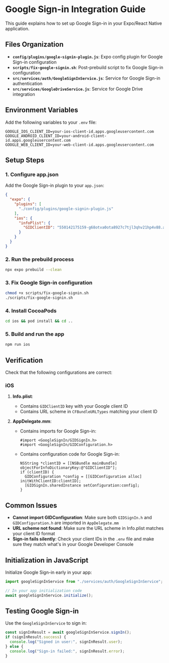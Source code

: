 # Google Sign-in Integration Guide

This guide explains how to set up Google Sign-in in your Expo/React Native application.

## Files Organization

- **`config/plugins/google-signin-plugin.js`**: Expo config plugin for Google Sign-in configuration
- **`scripts/fix-google-signin.sh`**: Post-prebuild script to fix Google Sign-in configuration
- **`src/services/auth/GoogleSignInService.js`**: Service for Google Sign-in authentication
- **`src/services/GoogleDriveService.js`**: Service for Google Drive integration

## Environment Variables

Add the following variables to your `.env` file:

```
GOOGLE_IOS_CLIENT_ID=your-ios-client-id.apps.googleusercontent.com
GOOGLE_ANDROID_CLIENT_ID=your-android-client-id.apps.googleusercontent.com
GOOGLE_WEB_CLIENT_ID=your-web-client-id.apps.googleusercontent.com
```

## Setup Steps

### 1. Configure app.json

Add the Google Sign-in plugin to your `app.json`:

```json
{
  "expo": {
    "plugins": [
      "./config/plugins/google-signin-plugin.js"
    ],
    "ios": {
      "infoPlist": {
        "GIDClientID": "550142175159-g68otva0ota8927c7tjl3qhv21hp4v88.apps.googleusercontent.com"
      }
    }
  }
}
```

### 2. Run the prebuild process

```bash
npx expo prebuild --clean
```

### 3. Fix Google Sign-in configuration

```bash
chmod +x scripts/fix-google-signin.sh
./scripts/fix-google-signin.sh
```

### 4. Install CocoaPods

```bash
cd ios && pod install && cd ..
```

### 5. Build and run the app

```bash
npm run ios
```

## Verification

Check that the following configurations are correct:

### iOS

1. **Info.plist**:
   - Contains `GIDClientID` key with your Google client ID
   - Contains URL scheme in `CFBundleURLTypes` matching your client ID

2. **AppDelegate.mm**:
   - Contains imports for Google Sign-in:
     ```objc
     #import <GoogleSignIn/GIDSignIn.h>
     #import <GoogleSignIn/GIDConfiguration.h>
     ```
   - Contains configuration code for Google Sign-in:
     ```objc
     NSString *clientID = [[NSBundle mainBundle] objectForInfoDictionaryKey:@"GIDClientID"];
     if (clientID) {
       GIDConfiguration *config = [[GIDConfiguration alloc] initWithClientID:clientID];
       [GIDSignIn.sharedInstance setConfiguration:config];
     }
     ```

## Common Issues

- **Cannot import GIDConfiguration**: Make sure both `GIDSignIn.h` and `GIDConfiguration.h` are imported in `AppDelegate.mm`
- **URL scheme not found**: Make sure the URL scheme in Info.plist matches your client ID format
- **Sign-in fails silently**: Check your client IDs in the `.env` file and make sure they match what's in your Google Developer Console

## Initialization in JavaScript

Initialize Google Sign-in early in your app:

```javascript
import googleSignInService from "./services/auth/GoogleSignInService";

// In your app initialization code
await googleSignInService.initialize();
```

## Testing Google Sign-in

Use the `GoogleSignInService` to sign in:

```javascript
const signInResult = await googleSignInService.signIn();
if (signInResult.success) {
  console.log("Signed in user:", signInResult.user);
} else {
  console.log("Sign-in failed:", signInResult.error);
}
``` 